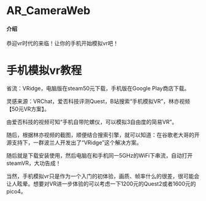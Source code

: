 # AR_CameraWeb

#### 介绍
恭迎vr时代的来临！让你的手机开始模拟vr吧！

# 手机模拟vr教程

省流：VRidge，电脑版在steam50元下载，手机版在Google Play商店下载。



灵感来源：VRChat，爱否科技评测Quest，B站搜索“手机模拟VR”，林亦视频【50元VR方案】。



由爱否科技的视频可知“手机自带陀螺仪，可以模拟3自由度的简易VR”。



随后，根据林亦视频的截图，顺便结合搜索引擎，就可以知道：在谷歌老大哥的开源支持下，一群波兰人开发出了“VRidge”这个解决方案。



随后就是下载安装使用，然后电脑在和手机同一5GHz的WiFi下串流，自动打开steamVR，大功告成！



当然，手机模拟vr只是作为一个入门的初体验，画质、帧率什么的很差，很可能会让人眩晕。想要对VR进一步体验的可以考虑一下1200元的Quest2或者1600元的pico4。
